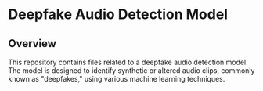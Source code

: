 # Deepfake Audio Detection Model

## Overview
This repository contains files related to a deepfake audio detection model. The model is designed to identify synthetic or altered audio clips, commonly known as "deepfakes," using various machine learning techniques.
